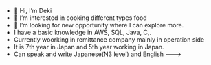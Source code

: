 - 👋 Hi, I’m Deki
- 👀 I’m interested in cooking different types food
- 💞️ I’m looking for new opportunity where I can explore more.
- I have a basic knowledge in AWS, SQL, Java, C,.
- Currently woorking in remittance company mainly in operation side
- It is 7th year in Japan and 5th year working in Japan.
- Can speak and write Japanese(N3 level) and English 
--->
